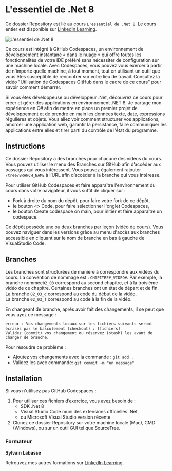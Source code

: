 # L'essentiel de .Net 8

Ce dossier Repository est lié au cours `L'essentiel de .Net 8`. Le cours entier est disponible sur [LinkedIn Learning][lil-course-url].

![L'essentiel de .Net 8][lil-thumbnail-url] 

Ce cours est intégré à GitHub Codespaces, un environnement de développement instantané « dans le nuage » qui offre toutes les fonctionnalités de votre IDE préféré sans nécessiter de configuration sur une machine locale. Avec Codespaces, vous pouvez vous exercer à partir de n'importe quelle machine, à tout moment, tout en utilisant un outil que vous êtes susceptible de rencontrer sur votre lieu de travail. Consultez la vidéo "Utilisation de Codespaces GitHub dans le cadre de ce cours" pour savoir comment démarrer.    

Si vous êtes développeuse ou développeur .Net, découvrez ce cours pour créer et gérer des applications en environnement .NET 8. Je partage mon expérience en C# afin de mettre en place un premier projet de développement et de prendre en main les données texte, date, expressions régulières et objets. Vous allez voir comment structurer vos applications, amorcer une application web, garantir la persistance, faire communiquer les applications entre elles et tirer parti du contrôle de l'état du programme.

## Instructions

Ce dossier Repository a des branches pour chacune des vidéos du cours. Vous pouvez utiliser le menu des Branches sur GitHub afin d’accéder aux passages qui vous intéressent. Vous pouvez également rajouter `/tree/BRANCH_NAME` à l’URL afin d’accéder à la branche qui vous intéresse. 

Pour utiliser GitHub Codespaces et faire apparaître l'environnement du cours dans votre navigateur, il vous suffit de cliquer sur :

- Fork à droite du nom du dépôt, pour faire votre fork de ce dépôt,
- le bouton <> Code, pour faire sélectionner l'onglet Codespaces,
- le bouton Create codespace on main, pour initier et faire apparaître un codespace.

Ce dépôt possède une ou deux branches par leçon (vidéo de cours). Vous pouvez naviguer dans les versions grâce au menu d'accès aux branches accessible en cliquant sur le nom de branche en bas à gauche de VisualStudio Code.

## Branches

Les branches sont structurées de manière à correspondre aux vidéos du cours. La convention de nommage est : `CHAPITRE#_VIDEO#`. Par exemple, la branche nommée`02_03` correspond au second chapitre, et à la troisième vidéo de ce chapitre. Certaines branches ont un état de départ et de fin.  
La branche `02_03_d` correspond au code du début de la vidéo.  
La branche `02_03_f` correspond au code à la fin de la vidéo.  

En changeant de branche, après avoir fait des changements, il se peut que vous ayez ce message :

    erreur : Vos changements locaux sur les fichiers suivants seront écrasés par le basculement (checkout) : [fichiers]
    Validez (commit) vos changement ou réservez (stash) les avant de changer de branche.

Pour résoudre ce problème :
	
- Ajoutez vos changements avec la commande : `git add .`
- Validez les avec commande: `git commit -m "un message"`

## Installation

Si vous n'utilisez pas GitHub Codespaces :

1. Pour utiliser ces fichiers d’exercice, vous avez besoin de : 
   - SDK .Net 8
   - Visual Studio Code muni des extensions officielles .Net
   - ou Microsoft Visual Studio version récente
2. Clonez ce dossier Repository sur votre machine locale (Mac), CMD (Windows), ou sur un outil GUI tel que SourceTree. 


### Formateur

**Sylvain Labasse** 

Retrouvez mes autres formations sur [LinkedIn Learning][lil-URL-trainer].

[0]: # (Replace these placeholder URLs with actual course URLs)
[lil-course-url]: https://www.linkedin.com/learning/l-essentiel-de-dot-net-8
[lil-thumbnail-url]: https://media.licdn.com/dms/image/D560DAQGPr1tqAtiAHA/learning-public-crop_675_1200/0/1705337370628?e=2147483647&v=beta&t=1FqPyDfkuLyCahBKX71TMBKwcZLSywG9soG7ao6NWaY
[lil-URL-trainer]: https://www.linkedin.com/learning/instructors/sylvain-labasse

[1]: # (End of FR-Instruction ###############################################################################################)
